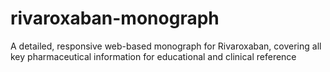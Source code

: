 # rivaroxaban-monograph
A detailed, responsive web-based monograph for Rivaroxaban, covering all key pharmaceutical information for educational and clinical reference
